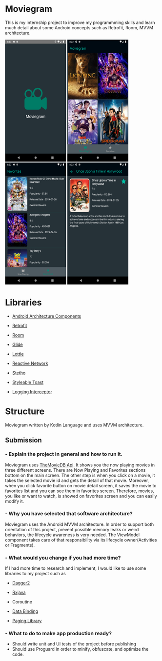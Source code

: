 # Moviegram
This is my internship project to improve my programmming skills and learn much detail about some Android concepts 
such as Retrofit, Room, MVVM architecture.

<img src="Screenshots/Screenshot_1564637632.png" width="200" height="400" /> <img src="Screenshots/Screenshot_1564636929.png" width="200" height="400" /> <img src="Screenshots/Screenshot_1564636933.png" width="200" height="400" /> <img src="Screenshots/Screenshot_1564636951.png" width="200" height="400" />

# Libraries
- [Android Architecture Components](https://developer.android.com/topic/libraries/data-binding/)

- [Retrofit](https://square.github.io/retrofit/)

- [Room](https://developer.android.com/jetpack/androidx/releases/room/)

- [Glide](https://github.com/bumptech/glide/)

- [Lottie](https://github.com/airbnb/lottie-android/)

- [Reactive Network](https://github.com/pwittchen/ReactiveNetwork)

- [Stetho](http://facebook.github.io/stetho/)

- [Styleable Toast](https://github.com/Muddz/StyleableToast)

- [Logging Interceptor](https://github.com/square/okhttp/tree/master/okhttp-logging-interceptor)

# Structure 

Moviegram written by Kotlin Language and uses MVVM architecture.

## Submission

### - Explain the project in general and how to run it.

Moviegram uses [TheMovieDB Api](https://www.themoviedb.org/documentation/api). It shows you the now playing movies in three different screens.
There are Now Playing and Favorites sections bottom on the main screen. The other step is when you click on a movie, it takes the selected movie id 
and gets the detail of that movie. Moreover, when you click favorite button on movie detail screen, it saves the movie to favorites list 
and you can see them in favorites screen. Therefore, movies, you like or want to watch, is showed on favorites screen and you can easily modify it.

### - Why you have selected that software architecture?

Moviegram uses the Android MVVM architecture. In order to support both orientation of this project, prevent possible memory leaks
or weird behaviors, the lifecycle awareness is very needed. The ViewModel component takes care of that responsibility via 
its lifecycle owner(Activities or Fragments).

### - What would you change if you had more time?

If I had more time to research and implement, I would like to use some libraries to my project such as
- [Dagger2](https://dagger.dev/)

- [Rxjava](https://github.com/ReactiveX/RxJava)

- Coroutine

- [Data Binding](https://developer.android.com/topic/libraries/data-binding/)

- [Paging Library](https://developer.android.com/topic/libraries/architecture/paging/)

### - What to do to make app production ready? 

- Should write unit and UI tests of the project before publishing
- Should use Proguard in order to minify, obfuscate, and optimize the code.









